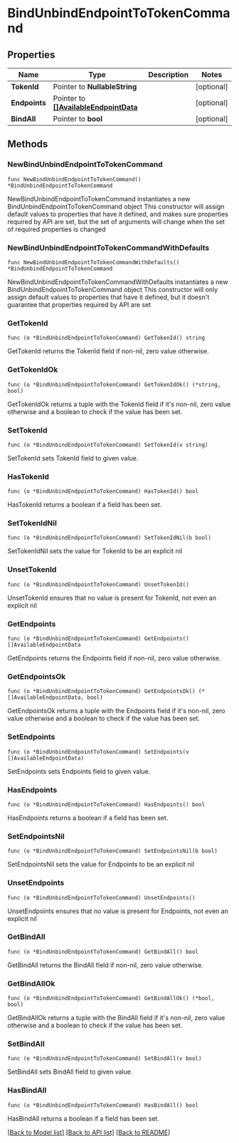 # BindUnbindEndpointToTokenCommand

## Properties

Name | Type | Description | Notes
------------ | ------------- | ------------- | -------------
**TokenId** | Pointer to **NullableString** |  | [optional] 
**Endpoints** | Pointer to [**[]AvailableEndpointData**](AvailableEndpointData.md) |  | [optional] 
**BindAll** | Pointer to **bool** |  | [optional] 

## Methods

### NewBindUnbindEndpointToTokenCommand

`func NewBindUnbindEndpointToTokenCommand() *BindUnbindEndpointToTokenCommand`

NewBindUnbindEndpointToTokenCommand instantiates a new BindUnbindEndpointToTokenCommand object
This constructor will assign default values to properties that have it defined,
and makes sure properties required by API are set, but the set of arguments
will change when the set of required properties is changed

### NewBindUnbindEndpointToTokenCommandWithDefaults

`func NewBindUnbindEndpointToTokenCommandWithDefaults() *BindUnbindEndpointToTokenCommand`

NewBindUnbindEndpointToTokenCommandWithDefaults instantiates a new BindUnbindEndpointToTokenCommand object
This constructor will only assign default values to properties that have it defined,
but it doesn't guarantee that properties required by API are set

### GetTokenId

`func (o *BindUnbindEndpointToTokenCommand) GetTokenId() string`

GetTokenId returns the TokenId field if non-nil, zero value otherwise.

### GetTokenIdOk

`func (o *BindUnbindEndpointToTokenCommand) GetTokenIdOk() (*string, bool)`

GetTokenIdOk returns a tuple with the TokenId field if it's non-nil, zero value otherwise
and a boolean to check if the value has been set.

### SetTokenId

`func (o *BindUnbindEndpointToTokenCommand) SetTokenId(v string)`

SetTokenId sets TokenId field to given value.

### HasTokenId

`func (o *BindUnbindEndpointToTokenCommand) HasTokenId() bool`

HasTokenId returns a boolean if a field has been set.

### SetTokenIdNil

`func (o *BindUnbindEndpointToTokenCommand) SetTokenIdNil(b bool)`

 SetTokenIdNil sets the value for TokenId to be an explicit nil

### UnsetTokenId
`func (o *BindUnbindEndpointToTokenCommand) UnsetTokenId()`

UnsetTokenId ensures that no value is present for TokenId, not even an explicit nil
### GetEndpoints

`func (o *BindUnbindEndpointToTokenCommand) GetEndpoints() []AvailableEndpointData`

GetEndpoints returns the Endpoints field if non-nil, zero value otherwise.

### GetEndpointsOk

`func (o *BindUnbindEndpointToTokenCommand) GetEndpointsOk() (*[]AvailableEndpointData, bool)`

GetEndpointsOk returns a tuple with the Endpoints field if it's non-nil, zero value otherwise
and a boolean to check if the value has been set.

### SetEndpoints

`func (o *BindUnbindEndpointToTokenCommand) SetEndpoints(v []AvailableEndpointData)`

SetEndpoints sets Endpoints field to given value.

### HasEndpoints

`func (o *BindUnbindEndpointToTokenCommand) HasEndpoints() bool`

HasEndpoints returns a boolean if a field has been set.

### SetEndpointsNil

`func (o *BindUnbindEndpointToTokenCommand) SetEndpointsNil(b bool)`

 SetEndpointsNil sets the value for Endpoints to be an explicit nil

### UnsetEndpoints
`func (o *BindUnbindEndpointToTokenCommand) UnsetEndpoints()`

UnsetEndpoints ensures that no value is present for Endpoints, not even an explicit nil
### GetBindAll

`func (o *BindUnbindEndpointToTokenCommand) GetBindAll() bool`

GetBindAll returns the BindAll field if non-nil, zero value otherwise.

### GetBindAllOk

`func (o *BindUnbindEndpointToTokenCommand) GetBindAllOk() (*bool, bool)`

GetBindAllOk returns a tuple with the BindAll field if it's non-nil, zero value otherwise
and a boolean to check if the value has been set.

### SetBindAll

`func (o *BindUnbindEndpointToTokenCommand) SetBindAll(v bool)`

SetBindAll sets BindAll field to given value.

### HasBindAll

`func (o *BindUnbindEndpointToTokenCommand) HasBindAll() bool`

HasBindAll returns a boolean if a field has been set.


[[Back to Model list]](../README.md#documentation-for-models) [[Back to API list]](../README.md#documentation-for-api-endpoints) [[Back to README]](../README.md)



